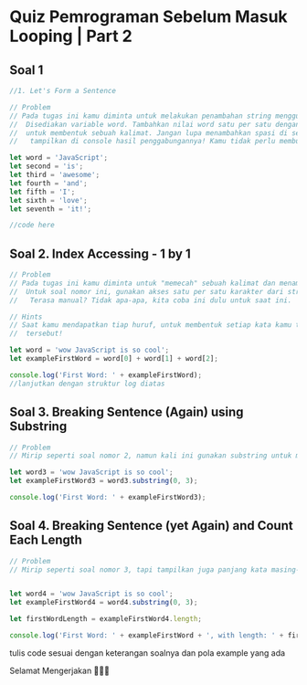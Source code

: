 # Quiz Pemrograman Sebelum Masuk Looping | Part 2
## Soal 1
```js
//1. Let's Form a Sentence

// Problem
// Pada tugas ini kamu diminta untuk melakukan penambahan string menggunakan simbol +.
//  Disediakan variable word. Tambahkan nilai word satu per satu dengan nilai variable lain
//  untuk membentuk sebuah kalimat. Jangan lupa menambahkan spasi di setiap kata, dan
//   tampilkan di console hasil penggabungannya! Kamu tidak perlu membuat variable baru!

let word = 'JavaScript';
let second = 'is';
let third = 'awesome'; 
let fourth = 'and';
let fifth = 'I';
let sixth = 'love';
let seventh = 'it!';

//code here
```
## Soal 2. Index Accessing - 1 by 1
```js
// Problem
// Pada tugas ini kamu diminta untuk "memecah" sebuah kalimat dan menampilkan setiap kata didalamnya.
//  Untuk soal nomor ini, gunakan akses satu per satu karakter dari string untuk mengambil setiap huruf dalam kata.
//   Terasa manual? Tidak apa-apa, kita coba ini dulu untuk saat ini.

// Hints
// Saat kamu mendapatkan tiap huruf, untuk membentuk setiap kata kamu tinggal menggunakan simbol + untuk membentuk kata
//  tersebut!

let word = 'wow JavaScript is so cool';
let exampleFirstWord = word[0] + word[1] + word[2];

console.log('First Word: ' + exampleFirstWord);
//lanjutkan dengan struktur log diatas
```
## Soal 3. Breaking Sentence (Again) using Substring
```js
// Problem
// Mirip seperti soal nomor 2, namun kali ini gunakan substring untuk mengambil potongan dari tiap kata!

let word3 = 'wow JavaScript is so cool';
let exampleFirstWord3 = word3.substring(0, 3);

console.log('First Word: ' + exampleFirstWord3);
```

## Soal 4. Breaking Sentence (yet Again) and Count Each Length
```js
// Problem
// Mirip seperti soal nomor 3, tapi tampilkan juga panjang kata masing-masingnya!


let word4 = 'wow JavaScript is so cool';
let exampleFirstWord4 = word4.substring(0, 3);

let firstWordLength = exampleFirstWord4.length;

console.log('First Word: ' + exampleFirstWord + ', with length: ' + firstWordLength);
```

tulis code sesuai dengan keterangan soalnya dan pola example yang ada

Selamat Mengerjakan 👨🏻‍🌾
